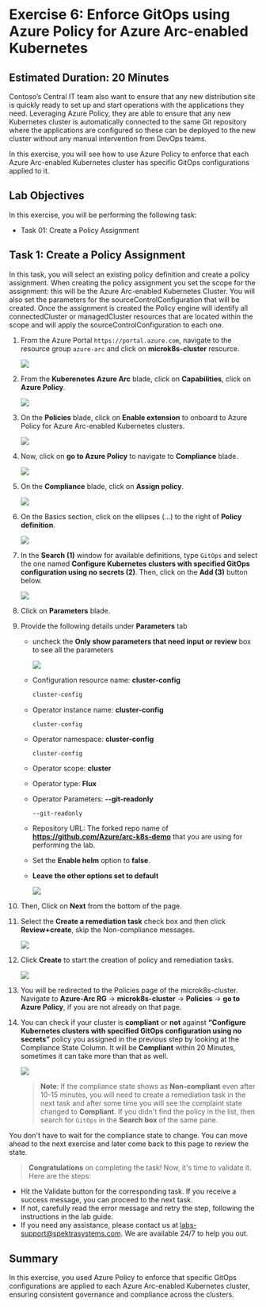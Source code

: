 # Exercise 6: Enforce GitOps using Azure Policy for Azure Arc-enabled Kubernetes
## Estimated Duration: 20 Minutes

Contoso’s Central IT team also want to ensure that any new distribution site is quickly ready to set up and start operations with the applications they need. Leveraging Azure Policy, they are able to ensure that any new Kubernetes cluster is automatically connected to the same Git repository where the applications are configured so these can be deployed to the new cluster without any manual intervention from DevOps teams.

In this exercise, you will see how to use Azure Policy to enforce that each Azure Arc-enabled Kubernetes cluster has specific GitOps configurations applied to it.

## Lab Objectives

In this exercise, you will be performing the following task:

- Task 01: Create a Policy Assignment

## Task 1: Create a Policy Assignment

In this task, you will select an existing policy definition and create a policy assignment. When creating the policy assignment you set the scope for the assignment: this will be the Azure Arc-enabled Kubernetes Cluster. You will also set the parameters for the sourceControlConfiguration that will be created. Once the assignment is created the Policy engine will identify all connectedCluster or managedCluster resources that are located within the scope and will apply the sourceControlConfiguration to each one.

1. From the Azure Portal ```https://portal.azure.com```, navigate to the resource group ```azure-arc``` and click on **microk8s-cluster** resource. 

    ![](.././media/0151.png)

1. From the **Kuberenetes Azure Arc** blade, click on **Capabilities**, click on **Azure Policy**.

    ![](.././media/HOL2-EX2-T1-P2.png)
    
1. On the **Policies** blade, click on **Enable extension** to onboard to Azure Policy for Azure Arc-enabled Kubernetes clusters.

     ![](.././media/HOL2-Ex2-T1-S3.png)
     
1. Now, click on **go to Azure Policy**  to navigate to **Compliance** blade.

     ![](.././media/policy-3.png)

1. On the **Compliance** blade, click on **Assign policy**.

    ![](.././media/policy-4.png)

1. On the Basics section, click on the ellipses (…) to the right of **Policy definition**.

    ![](.././media/HOL2-Ex2-T1-S6.png)

1. In the **Search (1)** window for available definitions, type ```GitOps``` and select the one named **Configure Kubernetes clusters with specified GitOps configuration using no secrets (2)**. Then, click on the **Add (3)** button below.

    ![](.././media/hyd29.png)

1. Click on **Parameters** blade.

1. Provide the following details under **Parameters** tab

    - uncheck the **Only show parameters that need input or review** box to see all the parameters
    
      ![](.././media/HOL2-Ex2-T1-S9.1.png)
      
    - Configuration resource name: **cluster-config**

      ```bash
      cluster-config
      ```
    - Operator instance name: **cluster-config**

      ```bash
      cluster-config
      ```
    - Operator namespace: **cluster-config**

      ```
      cluster-config
      ```
    - Operator scope: **cluster**

    - Operator type: **Flux**

    - Operator Parameters: **--git-readonly**

      ```
      --git-readonly
      ```
    - Repository URL: The forked repo name of **https://github.com/Azure/arc-k8s-demo** that you are using for performing the lab.

    - Set the **Enable helm** option to **false**.

    - **Leave the other options set to default**
     
      ![](.././media/HOL2-Ex2-T1-S9.2.png)

1. Then, Click on **Next** from the bottom of the page.
   
1. Select the **Create a remediation task** check box and then click **Review+create**, skip the Non-compliance messages.

    ![](.././media/hol2ss1.png)
     
1. Click **Create** to start the creation of policy and remediation tasks.

    ![](.././media/HOL2-Ex2-T1-S12.png)

1. You will be redirected to the Policies page of the microk8s-cluster. Navigate to **Azure-Arc RG** -> **microk8s-cluster** -> **Policies** -> **go to Azure Policy**, if you are not already on that page.

1. You can check if your cluster is **compliant** or **not** against **“Configure Kubernetes clusters with specified GitOps configuration using no secrets”** policy you assigned in the previous step by looking at the Compliance State Column. It will be **Compliant** within 20 Minutes, sometimes it can take more than that as well. 

     ![](.././media/policy-5.png)
     
   > **Note**: If the compliance state shows as **Non-compliant** even after 10-15 minutes, you will need to create a remediation task in the next task and after some time you will see the complaint state changed to **Compliant**. If you didn't find the policy in the list, then search for ``GitOps`` in the **Search box** of the same pane.
   
You don't have to wait for the compliance state to change. You can move ahead to the next exercise and later come back to this page to review the state.

> **Congratulations** on completing the task! Now, it's time to validate it. Here are the steps:
 
- Hit the Validate button for the corresponding task. If you receive a success message, you can proceed to the next task.
- If not, carefully read the error message and retry the step, following the instructions in the lab guide.
- If you need any assistance, please contact us at labs-support@spektrasystems.com. We are available 24/7 to help you out.
 
<validation step="17ad1ccd-2880-4c9c-9357-e7fdf85ec88f" />

## Summary 
In this exercise, you used Azure Policy to enforce that specific GitOps configurations are applied to each Azure Arc-enabled Kubernetes cluster, ensuring consistent governance and compliance across the clusters.
